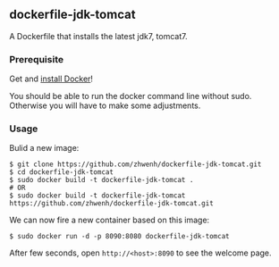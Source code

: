 ## dockerfile-jdk-tomcat

A Dockerfile that installs the latest jdk7, tomcat7.

### Prerequisite

Get and [install Docker](http://www.docker.io/gettingstarted/)!

You should be able to run the docker command line without sudo. Otherwise you will have to make some adjustments.

### Usage

Bulid a new image:
```
$ git clone https://github.com/zhwenh/dockerfile-jdk-tomcat.git
$ cd dockerfile-jdk-tomcat
$ sudo docker build -t dockerfile-jdk-tomcat .
# OR
$ sudo docker build -t dockerfile-jdk-tomcat https://github.com/zhwenh/dockerfile-jdk-tomcat.git
```

We can now fire a new container based on this image:
```
$ sudo docker run -d -p 8090:8080 dockerfile-jdk-tomcat
```
After few seconds, open `http://<host>:8090` to see the welcome page.

